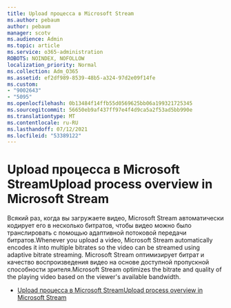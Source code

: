 ```yaml
---
title: Upload процесса в Microsoft Stream
ms.author: pebaum
author: pebaum
manager: scotv
ms.audience: Admin
ms.topic: article
ms.service: o365-administration
ROBOTS: NOINDEX, NOFOLLOW
localization_priority: Normal
ms.collection: Adm_O365
ms.assetid: ef2df989-8539-48b5-a324-97d2e09f14fe
ms.custom:
- "9002643"
- "5095"
ms.openlocfilehash: 0b13484f14ffb55d0569625bb06a199321725345
ms.sourcegitcommit: 56650eb9af437ff97e4f4d9ca5a2f53ad5bb990e
ms.translationtype: MT
ms.contentlocale: ru-RU
ms.lasthandoff: 07/12/2021
ms.locfileid: "53389122"
---
```

# <a name="upload-process-overview-in-microsoft-stream"></a><span data-ttu-id="39f7b-102">Upload процесса в Microsoft Stream</span><span class="sxs-lookup"><span data-stu-id="39f7b-102">Upload process overview in Microsoft Stream</span></span>

<span data-ttu-id="39f7b-103">Всякий раз, когда вы загружаете видео, Microsoft Stream автоматически кодирует его в несколько битратов, чтобы видео можно было транслировать с помощью адаптивной потоковой передачи битратов.</span><span class="sxs-lookup"><span data-stu-id="39f7b-103">Whenever you upload a video, Microsoft Stream automatically encodes it into multiple bitrates so the video can be streamed using adaptive bitrate streaming.</span></span> <span data-ttu-id="39f7b-104">Microsoft Stream оптимизирует битрат и качество воспроизведения видео на основе доступной пропускной способности зрителя.</span><span class="sxs-lookup"><span data-stu-id="39f7b-104">Microsoft Stream optimizes the bitrate and quality of the playing video based on the viewer's available bandwidth.</span></span>

- [<span data-ttu-id="39f7b-105">Upload процесса в Microsoft Stream</span><span class="sxs-lookup"><span data-stu-id="39f7b-105">Upload process overview in Microsoft Stream</span></span>](/stream/upload-process-overview)
